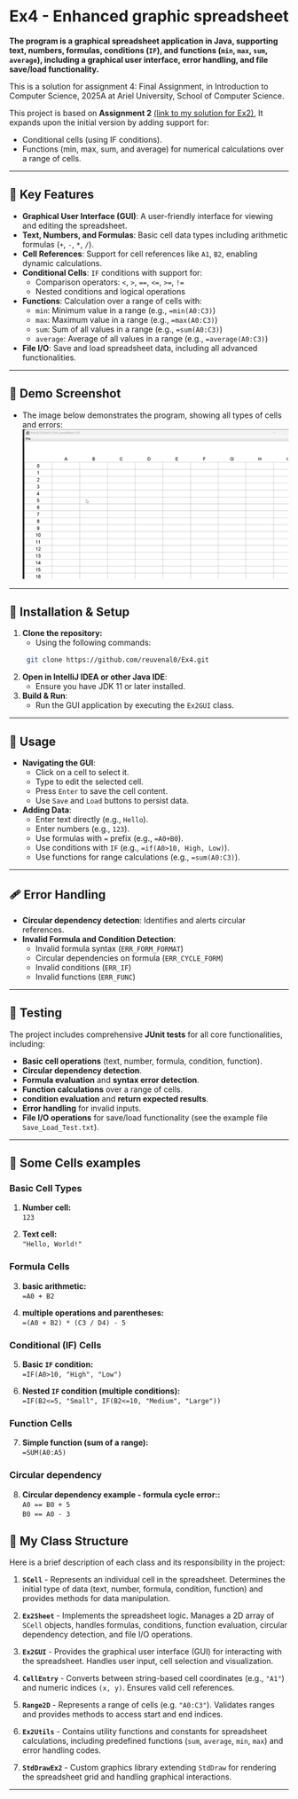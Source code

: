 # Ex4 - Enhanced graphic spreadsheet
**The program is a graphical spreadsheet application in Java, supporting text, numbers, formulas, conditions (`IF`), and functions (`min`, `max`, `sum`, `average`), including a graphical user interface, error handling, and file save/load functionality.**

This is a solution for assignment 4: Final Assignment, in Introduction to Computer Science, 2025A at Ariel University, School of Computer Science.

This project is based on **Assignment 2** [(link to my solution for Ex2)](https://github.com/reuvenal0/Ex2.git), It expands upon the initial version by adding support for:
 - Conditional cells (using IF conditions).
 - Functions (min, max, sum, and average) for numerical calculations over a range of cells.
---


## 🔑 Key Features
- **Graphical User Interface (GUI)**: A user-friendly interface for viewing and editing the spreadsheet.
- **Text, Numbers, and Formulas**: Basic cell data types including arithmetic formulas (`+`, `-`, `*`, `/`).
- **Cell References**: Support for cell references like `A1`, `B2`, enabling dynamic calculations.
- **Conditional Cells**: `IF` conditions with support for:
    - Comparison operators: `<`, `>`, `==`, `<=`, `>=`, `!=`
    - Nested conditions and logical operations
- **Functions**: Calculation over a range of cells with:
    - `min`: Minimum value in a range (e.g., `=min(A0:C3)`)
    - `max`: Maximum value in a range (e.g., `=max(A0:C3)`)
    - `sum`: Sum of all values in a range (e.g., `=sum(A0:C3)`)
    - `average`: Average of all values in a range (e.g., `=average(A0:C3)`)
- **File I/O**: Save and load spreadsheet data, including all advanced functionalities.

---

## 📸 Demo Screenshot
- The image below demonstrates the program, showing all types of cells and errors:
  ![](https://github.com/reuvenal0/Ex4/blob/master/Demo.gif)
---

## 🔧 Installation & Setup
1. **Clone the repository:**
   - Using the following commands: 
   ```sh
    git clone https://github.com/reuvenal0/Ex4.git
    ```
2. **Open in IntelliJ IDEA or other Java IDE**:
    - Ensure you have JDK 11 or later installed.
3. **Build & Run**:
   - Run the GUI application by executing the `Ex2GUI` class.
---

## 🚀 Usage
- **Navigating the GUI**:
    - Click on a cell to select it.
    - Type to edit the selected cell.
    - Press `Enter` to save the cell content.
    - Use `Save` and `Load` buttons to persist data.
- **Adding Data**:
    - Enter text directly (e.g., `Hello`).
    - Enter numbers (e.g., `123`).
    - Use formulas with `=` prefix (e.g., `=A0+B0`).
    - Use conditions with `IF` (e.g., `=if(A0>10, High, Low)`).
    - Use functions for range calculations (e.g., `=sum(A0:C3)`).
---

## 🩹 Error Handling
- **Circular dependency detection**: Identifies and alerts circular references.
- **Invalid Formula and Condition Detection**:
    - Invalid formula syntax (`ERR_FORM_FORMAT`)
    - Circular dependencies on formula (`ERR_CYCLE_FORM`)
    - Invalid conditions (`ERR_IF`)
    - Invalid functions (`ERR_FUNC`)
---

## 🧪 Testing
The project includes comprehensive **JUnit tests** for all core functionalities, including:
- **Basic cell operations** (text, number, formula, condition, function).
- **Circular dependency detection**.
- **Formula evaluation** and **syntax error detection**.
- **Function calculations** over a range of cells.
- **condition evaluation** and **return expected results**.
- **Error handling** for invalid inputs.
- **File I/O operations** for save/load functionality (see the example file `Save_Load_Test.txt`).
---

## 📌 Some Cells examples
### **Basic Cell Types**

1. **Number cell:**  
   ```123```

2. **Text cell:**  
   ```"Hello, World!"```
### **Formula Cells**

3. **basic arithmetic:**  
   ```=A0 + B2```

4. **multiple operations and parentheses:**  
   ```=(A0 + B2) * (C3 / D4) - 5```

### **Conditional (IF) Cells**

5. **Basic `IF` condition:**  
   ```=IF(A0>10, "High", "Low")```

6. **Nested `IF` condition (multiple conditions):**  
   ```=IF(B2<=5, "Small", IF(B2<=10, "Medium", "Large"))```

### **Function Cells**
7. **Simple function (sum of a range):**  
   ```=SUM(A0:A5)```

### **Circular dependency**
8. **Circular dependency example - formula cycle error::**  
    ```A0 == B0 + 5```  
    ```B0 == A0 - 3```


## 🧩 My Class Structure
Here is a brief description of each class and its responsibility in the project:

1. **`SCell`** - Represents an individual cell in the spreadsheet. Determines the initial type of data (text, number, formula, condition, function) and provides methods for data manipulation.

2. **`Ex2Sheet`** - Implements the spreadsheet logic. Manages a 2D array of `SCell` objects, handles formulas, conditions, function evaluation, circular dependency detection, and file I/O operations.

3. **`Ex2GUI`** - Provides the graphical user interface (GUI) for interacting with the spreadsheet. Handles user input, cell selection and visualization.

4. **`CellEntry`** - Converts between string-based cell coordinates (e.g., `"A1"`) and numeric indices `(x, y)`. Ensures valid cell references.

5. **`Range2D`** - Represents a range of cells (e.g. `"A0:C3"`). Validates ranges and provides methods to access start and end indices.

6. **`Ex2Utils`** - Contains utility functions and constants for spreadsheet calculations, including predefined functions (`sum`, `average`, `min`, `max`) and error handling codes.

7. **`StdDrawEx2`** - Custom graphics library extending `StdDraw` for rendering the spreadsheet grid and handling graphical interactions.
---


